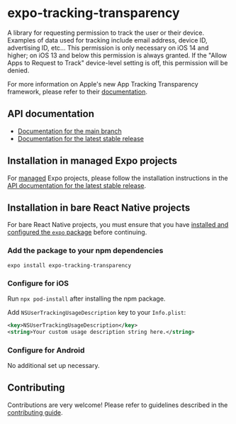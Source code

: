 # expo-tracking-transparency

A library for requesting permission to track the user or their device. Examples of data used for tracking include email address, device ID, advertising ID, etc... This permission is only necessary on iOS 14 and higher; on iOS 13 and below this permission is always granted. If the "Allow Apps to Request to Track" device-level setting is off, this permission will be denied.

For more information on Apple's new App Tracking Transparency framework, please refer to their [documentation](https://developer.apple.com/app-store/user-privacy-and-data-use/).

## API documentation

- [Documentation for the main branch](https://github.com/expo/expo/blob/main/docs/pages/versions/unversioned/sdk/tracking-transparency.mdx)
- [Documentation for the latest stable release](https://docs.expo.dev/versions/latest/sdk/tracking-transparency/)

## Installation in managed Expo projects

For [managed](https://docs.expo.dev/versions/latest/introduction/managed-vs-bare/) Expo projects, please follow the installation instructions in the [API documentation for the latest stable release](https://docs.expo.dev/versions/latest/sdk/tracking-transparency/).

## Installation in bare React Native projects

For bare React Native projects, you must ensure that you have [installed and configured the `expo` package](https://docs.expo.dev/bare/installing-expo-modules/) before continuing.

### Add the package to your npm dependencies

```
expo install expo-tracking-transparency
```

### Configure for iOS

Run `npx pod-install` after installing the npm package.

Add `NSUserTrackingUsageDescription` key to your `Info.plist`:

```xml
<key>NSUserTrackingUsageDescription</key>
<string>Your custom usage description string here.</string>
```

### Configure for Android

No additional set up necessary.

## Contributing

Contributions are very welcome! Please refer to guidelines described in the [contributing guide](https://github.com/expo/expo#contributing).

